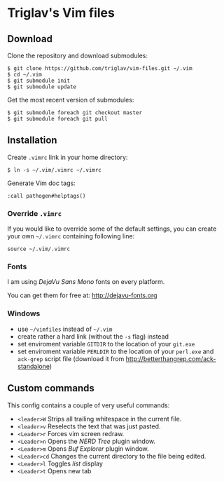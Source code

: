 # Triglav's Vim files

## Download

Clone the repository and download submodules:

    $ git clone https://github.com/triglav/vim-files.git ~/.vim
    $ cd ~/.vim
    $ git submodule init
    $ git submodule update

Get the most recent version of submodules:

    $ git submodule foreach git checkout master
    $ git submodule foreach git pull

## Installation

Create `.vimrc` link in your home directory:

    $ ln -s ~/.vim/.vimrc ~/.vimrc

Generate Vim doc tags:

    :call pathogen#helptags()

### Override `.vimrc`

If you would like to override some of the default settings, you can create your
own `~/.vimrc` containing following line:

    source ~/.vim/.vimrc


### Fonts

I am using _DejaVu Sans Mono_ fonts on every platform.

You can get them for free at: http://dejavu-fonts.org


### Windows

* use `~/vimfiles` instead of `~/.vim`
* create rather a hard link (without the `-s` flag) instead
* set enviroment variable `GITDIR` to the location of your `git.exe`
* set enviroment variable `PERLDIR` to the location of your `perl.exe` and `ack-grep` script file (download it from http://betterthangrep.com/ack-standalone)

## Custom commands

This config contains a couple of very useful commands:

* `<leader>W` Strips all trailing whitespace in the current file.
* `<leader>v` Reselects the text that was just pasted.
* `<Leader>r` Forces vim screen redraw.
* `<Leader>n` Opens the _NERD Tree_ plugin window.
* `<Leader>m` Opens _Buf Explorer_ plugin window.
* `<Leader>cd` Changes the current directory to the file being edited.
* `<Leader>l` Toggles _list_ display
* `<Leader>t` Opens new tab

